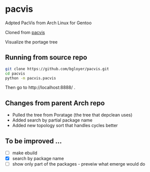 # pacvis

Adpted PacVis from Arch Linux for Gentoo

Cloned from [pacvis](https://github.com/farseerfc/pacvis.git)


Visualize the portage tree

## Running from source repo

```bash
git clone https://github.com/bgloyer/pacvis.git
cd pacvis
python -m pacvis.pacvis
```

Then go to http://localhost:8888/ .

## Changes from parent Arch repo
* Pulled the tree from Poratage (the tree that depclean uses) 
* Added search by partial package name
* Added new topology sort that handles cycles better

## To be improved ...

- [ ] make ebuild
- [x] search by package name
- [ ] show only part of the packages - preveiw what emerge would do
